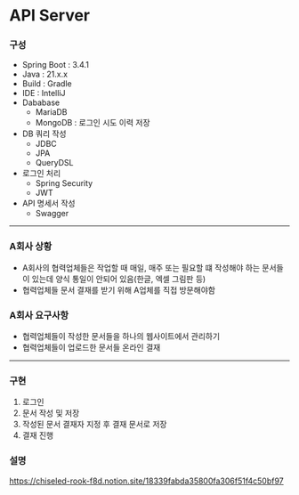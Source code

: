 # API Server
### 구성
- Spring Boot : 3.4.1
- Java : 21.x.x
- Build : Gradle
- IDE : IntelliJ
- Dababase
  - MariaDB
  - MongoDB : 로그인 시도 이력 저장
- DB 쿼리 작성
  - JDBC
  - JPA
  - QueryDSL
- 로그인 처리
  - Spring Security
  - JWT
- API 명세서 작성
  - Swagger
---
### A회사 상황
- A회사의 협력업체들은 작업할 때 매일, 매주 또는 필요할 떄 작성해야 하는 문서들이 있는데 양식 통일이 안되어 있음(한글, 엑셀 그림판 등)
- 협력업체들 문서 결재를 받기 위해 A업체를 직접 방문해야함
### A회사 요구사항
- 협력업체들이 작성한 문서들을 하나의 웹사이트에서 관리하기
- 협력업체들이 업로드한 문서들 온라인 결재
---
### 구현
1. 로그인
2. 문서 작성 및 저장
3. 작성된 문서 결재자 지정 후 결재 문서로 저장
4. 결재 진행
### 설명
https://chiseled-rook-f8d.notion.site/18339fabda35800fa306f51f4c50bf97
